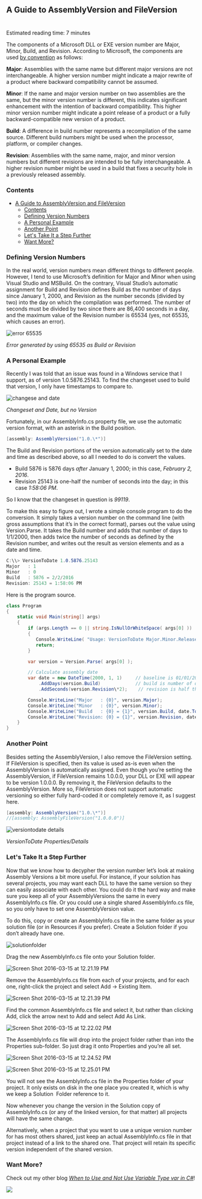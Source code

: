 

## A Guide to AssemblyVersion and FileVersion
#
Estimated reading time: 7 minutes

The components of a Microsoft DLL or EXE version number are Major, Minor, Build, and Revision. According to Microsoft, the components are used [by convention](https://msdn.microsoft.com/en-us/library/system.version.aspx#Anchor_6) as follows:

**Major**: Assemblies with the same name but different major versions are not interchangeable. A higher version number might indicate a major rewrite of a product where backward compatibility cannot be assumed.

**Minor**: If the name and major version number on two assemblies are the same, but the minor version number is different, this indicates significant enhancement with the intention of backward compatibility. This higher minor version number might indicate a point release of a product or a fully backward-compatible new version of a product.

**Build**: A difference in build number represents a recompilation of the same source. Different build numbers might be used when the processor, platform, or compiler changes.

**Revision**: Assemblies with the same name, major, and minor version numbers but different revisions are intended to be fully interchangeable. A higher revision number might be used in a build that fixes a security hole in a previously released assembly.

### Contents

- [A Guide to AssemblyVersion and FileVersion](#a-guide-to-assemblyversion-and-fileversion)
  - [Contents](#contents)
  - [Defining Version Numbers](#defining-version-numbers)
  - [A Personal Example](#a-personal-example)
  - [Another Point](#another-point)
  - [Let's Take It a Step Further](#lets-take-it-a-step-further)
  - [Want More?](#want-more)

### Defining Version Numbers

In the real world, version numbers mean different things to different people. However, I tend to use Microsoft’s definition for Major and Minor when using Visual Studio and MSBuild. On the contrary, Visual Studio’s automatic assignment for Build and Revision defines Build as the number of days since January 1, 2000, and Revision as the number seconds (divided by two) into the day on which the compilation was performed. The number of seconds must be divided by two since there are 86,400 seconds in a day, and the maximum value of the Revision number is 65534 (yes, not 65535, which causes an error).

![error 65535](https://intellitect.com/wp-content/uploads/2016/03/error-65535.png "Making Sense of AssemblyVersion Numbers")

_Error generated by using 65535 as Build or Revision_

### A Personal Example

Recently I was told that an issue was found in a Windows service that I support, as of version 1.0.5876.25143. To find the changeset used to build that version, I only have timestamps to compare to.

![changese and date](https://intellitect.com/wp-content/uploads/2016/03/changese-and-date.png "Making Sense of AssemblyVersion Numbers")

_Changeset and Date, but no Version_

Fortunately, in our AssemblyInfo.cs property file, we use the automatic version format, with an asterisk in the Build position.

```csharp
[assembly: AssemblyVersion("1.0.\*")]
```

The Build and Revision portions of the version automatically set to the date and time as described above, so all I needed to do is convert the values.

- Build 5876 is 5876 days _after_ January 1, 2000; in this case, _February 2, 2016_.
- Revision 25143 is one-half the number of seconds into the day; in this case _1:58:06 PM_.

So I know that the changeset in question is _99119_.

To make this easy to figure out, I wrote a simple console program to do the conversion. It simply takes a version number on the command line (with gross assumptions that it’s in the correct format), parses out the value using Version.Parse. It takes the Build number and adds that number of days to 1/1/2000, then adds twice the number of seconds as defined by the Revision number, and writes out the result as version elements and as a date and time.

```csharp
C:\\> VersionToDate 1.0.5876.25143
Major   : 1
Minor   : 0
Build   : 5876 = 2/2/2016
Revision: 25143 = 1:58:06 PM
```

Here is the program source.

```csharp
class Program
{
    static void Main(string[] args)
    {
        if (args.Length == 0 || string.IsNullOrWhiteSpace( args[0] ))
        {
           Console.WriteLine( "Usage: VersionToDate Major.Minor.Release.Build");
           return;
        }

        var version = Version.Parse( args[0] );

        // Calculate assembly date
        var date = new DateTime(2000, 1, 1)     // baseline is 01/01/2000
            .AddDays(version.Build)             // build is number of days after baseline
            .AddSeconds(version.Revision\*2);    // revision is half the number of seconds into the day

        Console.WriteLine("Major   : {0}", version.Major);
        Console.WriteLine("Minor   : {0}", version.Minor);
        Console.WriteLine("Build   : {0} = {1}", version.Build, date.ToShortDateString());
        Console.WriteLine("Revision: {0} = {1}", version.Revision, date.ToLongTimeString());
    }
}
```

### Another Point

Besides setting the AssemblyVersion, I also remove the FileVersion setting. If FileVersion is specified, then its value is used as-is even when the AssemblyVersion is automatically assigned. Even though you’re setting the AssemblyVersion, if FileVersion remains 1.0.0.0, your DLL or EXE will appear to be version 1.0.0.0. By removing it, the FileVersion defaults to the AssemblyVersion. More so, FileVersion does not support automatic versioning so either fully hard-coded it or completely remove it, as I suggest here.

```csharp
[assembly: AssemblyVersion("1.0.\*")]
//[assembly: AssemblyFileVersion("1.0.0.0")]
```

![versiontodate details](https://intellitect.com/wp-content/uploads/2016/03/versiontodate-details.png "Making Sense of AssemblyVersion Numbers")

_VersionToDate Properties/Details_

### Let's Take It a Step Further

Now that we know how to decypher the version number let’s look at making Assembly Versions a bit more useful. For instance, if your solution has several projects, you may want each DLL to have the same version so they can easily associate with each other. You could do it the hard way and make sure you keep all of your AssemblyVersions the same in every AssemblyInfo.cs file. Or you could use a single shared AssemblyInfo.cs file, so you only have to set one AssemblyVersion value.

To do this, copy or create an AssemblyInfo.cs file in the same folder as your solution file (or in Resources if you prefer). Create a Solution folder if you don’t already have one.

![solutionfolder](https://intellitect.com/wp-content/uploads/2016/03/solutionfolder.png "Making Sense of AssemblyVersion Numbers")

Drag the new AssemblyInfo.cs file onto your Solution folder.

![Screen Shot 2016-03-15 at 12.21.19 PM](https://intellitect.com/wp-content/uploads/2016/03/Screen-Shot-2016-03-15-at-12.21.19-PM.png "Making Sense of AssemblyVersion Numbers")

Remove the AssemblyInfo.cs file from each of your projects, and for each one, right-click the project and select Add -> Existing Item.

![Screen Shot 2016-03-15 at 12.21.39 PM](https://intellitect.com/wp-content/uploads/2016/03/Screen-Shot-2016-03-15-at-12.21.39-PM.png "Making Sense of AssemblyVersion Numbers")

Find the common AssemblyInfo.cs file and select it, but rather than clicking Add, click the arrow next to Add and select Add As Link.

![Screen Shot 2016-03-15 at 12.22.02 PM](https://intellitect.com/wp-content/uploads/2016/03/Screen-Shot-2016-03-15-at-12.22.02-PM-300x162.png "Making Sense of AssemblyVersion Numbers")

The AssemblyInfo.cs file will drop into the project folder rather than into the Properties sub-folder. So just drag it onto Properties and you’re all set.

![Screen Shot 2016-03-15 at 12.24.52 PM](https://intellitect.com/wp-content/uploads/2016/03/Screen-Shot-2016-03-15-at-12.24.52-PM.png "Making Sense of AssemblyVersion Numbers")

![Screen Shot 2016-03-15 at 12.25.01 PM](https://intellitect.com/wp-content/uploads/2016/03/Screen-Shot-2016-03-15-at-12.25.01-PM.png "Making Sense of AssemblyVersion Numbers")

You will not see the AssemblyInfo.cs file in the Properties folder of your project. It only exists on disk in the one place you created it, which is why we keep a Solution  Folder reference to it.

Now whenever you change the version in the Solution copy of AssemblyInfo.cs (or any of the linked version, for that matter) all projects will have the same change.

Alternatively, when a project that you want to use a unique version number for has most others shared, just keep an actual AssemblyInfo.cs file in that project instead of a link to the shared one. That project will retain its specific version independent of the shared version.

### Want More?

Check out my other blog [_When to Use and Not Use Variable Type var in C#_](https://intellitect.com/when-to-use-and-not-use-var-in-c/)!

![](https://intellitect.com/wp-content/uploads/2021/04/blog-job-ad-2-1024x129.png)
